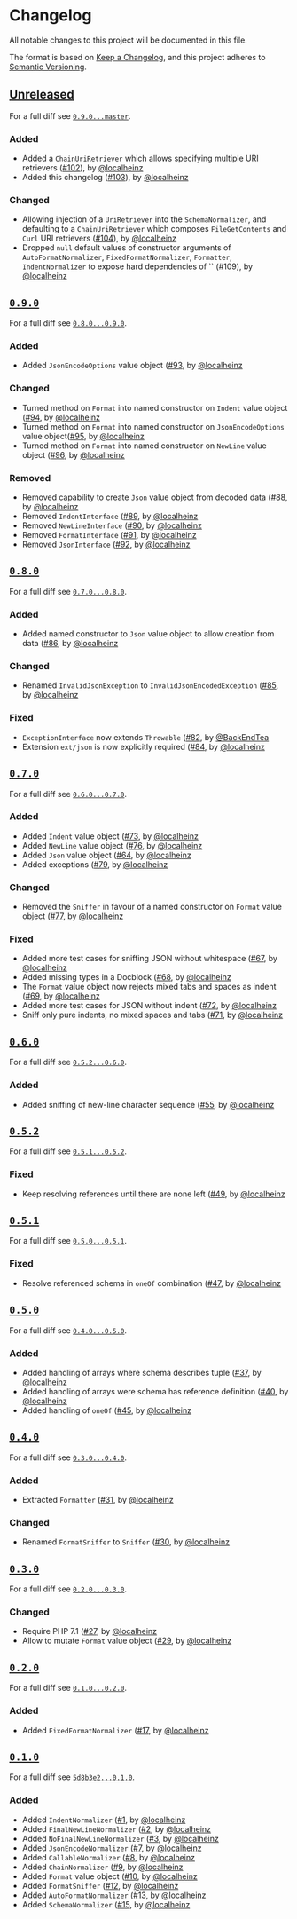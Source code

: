 # Changelog

All notable changes to this project will be documented in this file.

The format is based on [Keep a Changelog](https://keepachangelog.com/en/1.0.0/),
and this project adheres to [Semantic Versioning](https://semver.org/spec/v2.0.0.html).

## [Unreleased](https://github.com/localheinz/json-normalizer/compare/0.9.0...HEAD)

For a full diff see [`0.9.0...master`](https://github.com/localheinz/json-normalizer/compare/0.9.0...master).

### Added

* Added a `ChainUriRetriever` which allows specifying multiple URI retrievers ([#102](https://github.com/localheinz/json-normalizer/pull/102)), by [@localheinz](https://github.com/localheinz)
* Added this changelog ([#103](https://github.com/localheinz/json-normalizer/pull/103)), by [@localheinz](https://github.com/localheinz)

### Changed

* Allowing injection of a `UriRetriever` into the `SchemaNormalizer`, and defaulting to a `ChainUriRetriever` which composes `FileGetContents` and `Curl` URI retrievers ([#104](https://github.com/localheinz/json-normalizer/pull/104)), by [@localheinz](https://github.com/localheinz)
* Dropped `null` default values of constructor arguments of `AutoFormatNormalizer`, `FixedFormatNormalizer`, `Formatter`, `IndentNormalizer` to expose hard dependencies of `` (#109), by [@localheinz](https://github.com/localheinz)

## [`0.9.0`](https://github.com/localheinz/json-normalizer/releases/tag/0.9.0)

For a full diff see [`0.8.0...0.9.0`](https://github.com/localheinz/json-normalizer/compare/0.8.0...0.9.0).

### Added

* Added `JsonEncodeOptions` value object ([#93](https://github.com/localheinz/json-normalizer/pull/93), by [@localheinz](https://github.com/localheinz)

### Changed

* Turned method on `Format` into named constructor on `Indent` value object ([#94](https://github.com/localheinz/json-normalizer/pull/94), by [@localheinz](https://github.com/localheinz)
* Turned method on `Format` into named constructor on `JsonEncodeOptions` value object([#95](https://github.com/localheinz/json-normalizer/pull/95), by [@localheinz](https://github.com/localheinz)
* Turned method on `Format` into named constructor on `NewLine` value object ([#96](https://github.com/localheinz/json-normalizer/pull/96), by [@localheinz](https://github.com/localheinz)

### Removed

* Removed capability to create `Json` value object from decoded data ([#88](https://github.com/localheinz/json-normalizer/pull/88), by [@localheinz](https://github.com/localheinz)
* Removed `IndentInterface` ([#89](https://github.com/localheinz/json-normalizer/pull/89), by [@localheinz](https://github.com/localheinz)
* Removed `NewLineInterface` ([#90](https://github.com/localheinz/json-normalizer/pull/90), by [@localheinz](https://github.com/localheinz)
* Removed `FormatInterface` ([#91](https://github.com/localheinz/json-normalizer/pull/91), by [@localheinz](https://github.com/localheinz)
* Removed `JsonInterface` ([#92](https://github.com/localheinz/json-normalizer/pull/92), by [@localheinz](https://github.com/localheinz)

## [`0.8.0`](https://github.com/localheinz/json-normalizer/releases/tag/0.8.0)

For a full diff see [`0.7.0...0.8.0`](https://github.com/localheinz/json-normalizer/compare/0.7.0...0.8.0).

### Added

* Added named constructor to `Json` value object to allow creation from data ([#86](https://github.com/localheinz/json-normalizer/pull/86), by [@localheinz](https://github.com/localheinz)

### Changed

* Renamed `InvalidJsonException` to `InvalidJsonEncodedException` ([#85](https://github.com/localheinz/json-normalizer/pull/85), by [@localheinz](https://github.com/localheinz)

### Fixed

* `ExceptionInterface` now extends `Throwable` ([#82](https://github.com/localheinz/json-normalizer/pull/82), by [@BackEndTea](https://github.com/BackEndTea)
* Extension `ext/json` is now explicitly required  ([#84](https://github.com/localheinz/json-normalizer/pull/84), by [@localheinz](https://github.com/localheinz)

## [`0.7.0`](https://github.com/localheinz/json-normalizer/releases/tag/0.7.0)

For a full diff see [`0.6.0...0.7.0`](https://github.com/localheinz/json-normalizer/compare/0.6.0...0.7.0).

### Added

* Added `Indent` value object ([#73](https://github.com/localheinz/json-normalizer/pull/73), by [@localheinz](https://github.com/localheinz)
* Added `NewLine` value object ([#76](https://github.com/localheinz/json-normalizer/pull/76), by [@localheinz](https://github.com/localheinz)
* Added `Json` value object ([#64](https://github.com/localheinz/json-normalizer/pull/64), by [@localheinz](https://github.com/localheinz)
* Added exceptions ([#79](https://github.com/localheinz/json-normalizer/pull/79), by [@localheinz](https://github.com/localheinz)

### Changed

* Removed the `Sniffer` in favour of a named constructor on `Format` value object ([#77](https://github.com/localheinz/json-normalizer/pull/77), by [@localheinz](https://github.com/localheinz)

### Fixed

* Added more test cases for sniffing JSON without whitespace ([#67](https://github.com/localheinz/json-normalizer/pull/67), by [@localheinz](https://github.com/localheinz)
* Added missing types in a Docblock ([#68](https://github.com/localheinz/json-normalizer/pull/68), by [@localheinz](https://github.com/localheinz)
* The `Format` value object now rejects mixed tabs and spaces as indent ([#69](https://github.com/localheinz/json-normalizer/pull/69), by [@localheinz](https://github.com/localheinz)
* Added more test cases for JSON without indent ([#72](https://github.com/localheinz/json-normalizer/pull/72), by [@localheinz](https://github.com/localheinz)
* Sniff only pure indents, no mixed spaces and tabs ([#71](https://github.com/localheinz/json-normalizer/pull/71), by [@localheinz](https://github.com/localheinz)

## [`0.6.0`](https://github.com/localheinz/json-normalizer/releases/tag/0.6.0)

For a full diff see [`0.5.2...0.6.0`](https://github.com/localheinz/json-normalizer/compare/0.5.2...0.6.0).

### Added

* Added sniffing of new-line character sequence ([#55](https://github.com/localheinz/json-normalizer/pull/55), by [@localheinz](https://github.com/localheinz)

## [`0.5.2`](https://github.com/localheinz/json-normalizer/releases/tag/0.5.2)

For a full diff see [`0.5.1...0.5.2`](https://github.com/localheinz/json-normalizer/compare/0.5.1...0.5.2).

### Fixed

* Keep resolving references until there are none left ([#49](https://github.com/localheinz/json-normalizer/pull/49), by [@localheinz](https://github.com/localheinz)

## [`0.5.1`](https://github.com/localheinz/json-normalizer/releases/tag/0.5.1)

For a full diff see [`0.5.0...0.5.1`](https://github.com/localheinz/json-normalizer/compare/0.5.0...0.5.1).

### Fixed

* Resolve referenced schema in `oneOf` combination ([#47](https://github.com/localheinz/json-normalizer/pull/47), by [@localheinz](https://github.com/localheinz)

## [`0.5.0`](https://github.com/localheinz/json-normalizer/releases/tag/0.5.0)

For a full diff see [`0.4.0...0.5.0`](https://github.com/localheinz/json-normalizer/compare/0.4.0...0.5.0).

### Added

* Added handling of arrays where schema describes tuple ([#37](https://github.com/localheinz/json-normalizer/pull/37), by [@localheinz](https://github.com/localheinz)
* Added handling of arrays were schema has reference definition ([#40](https://github.com/localheinz/json-normalizer/pull/40), by [@localheinz](https://github.com/localheinz)
* Added handling of `oneOf` ([#45](https://github.com/localheinz/json-normalizer/pull/45), by [@localheinz](https://github.com/localheinz)

## [`0.4.0`](https://github.com/localheinz/json-normalizer/releases/tag/0.4.0)

For a full diff see [`0.3.0...0.4.0`](https://github.com/localheinz/json-normalizer/compare/0.3.0...0.4.0).

### Added

* Extracted `Formatter` ([#31](https://github.com/localheinz/json-normalizer/pull/31), by [@localheinz](https://github.com/localheinz)

### Changed

* Renamed `FormatSniffer` to `Sniffer` ([#30](https://github.com/localheinz/json-normalizer/pull/30), by [@localheinz](https://github.com/localheinz)

## [`0.3.0`](https://github.com/localheinz/json-normalizer/releases/tag/0.3.0)

For a full diff see [`0.2.0...0.3.0`](https://github.com/localheinz/json-normalizer/compare/0.2.0...0.3.0).

### Changed

* Require PHP 7.1 ([#27](https://github.com/localheinz/json-normalizer/pull/27), by [@localheinz](https://github.com/localheinz)
* Allow to mutate `Format` value object ([#29](https://github.com/localheinz/json-normalizer/pull/29), by [@localheinz](https://github.com/localheinz)

## [`0.2.0`](https://github.com/localheinz/json-normalizer/releases/tag/0.2.0)

For a full diff see [`0.1.0...0.2.0`](https://github.com/localheinz/json-normalizer/compare/0.1.0...0.2.0).

### Added

* Added `FixedFormatNormalizer` ([#17](https://github.com/localheinz/json-normalizer/pull/17), by [@localheinz](https://github.com/localheinz)

## [`0.1.0`](https://github.com/localheinz/json-normalizer/releases/tag/0.1.0)

For a full diff see [`5d8b3e2...0.1.0`](https://github.com/localheinz/json-normalizer/compare/5d8b3e2...0.1.0).

### Added

* Added `IndentNormalizer` ([#1](https://github.com/localheinz/json-normalizer/pull/1), by [@localheinz](https://github.com/localheinz)
* Added `FinalNewLineNormalizer` ([#2](https://github.com/localheinz/json-normalizer/pull/2), by [@localheinz](https://github.com/localheinz)
* Added `NoFinalNewLineNormalizer` ([#3](https://github.com/localheinz/json-normalizer/pull/3), by [@localheinz](https://github.com/localheinz)
* Added `JsonEncodeNormalizer` ([#7](https://github.com/localheinz/json-normalizer/pull/7), by [@localheinz](https://github.com/localheinz)
* Added `CallableNormalizer` ([#8](https://github.com/localheinz/json-normalizer/pull/8), by [@localheinz](https://github.com/localheinz)
* Added `ChainNormalizer` ([#9](https://github.com/localheinz/json-normalizer/pull/9), by [@localheinz](https://github.com/localheinz)
* Added `Format` value object ([#10](https://github.com/localheinz/json-normalizer/pull/10), by [@localheinz](https://github.com/localheinz)
* Added `FormatSniffer` ([#12](https://github.com/localheinz/json-normalizer/pull/12), by [@localheinz](https://github.com/localheinz)
* Added `AutoFormatNormalizer` ([#13](https://github.com/localheinz/json-normalizer/pull/13), by [@localheinz](https://github.com/localheinz)
* Added `SchemaNormalizer` ([#15](https://github.com/localheinz/json-normalizer/pull/15), by [@localheinz](https://github.com/localheinz)
